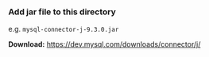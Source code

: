 ### Add jar file to this directory

e.g. `mysql-connector-j-9.3.0.jar`

**Download:** 
https://dev.mysql.com/downloads/connector/j/